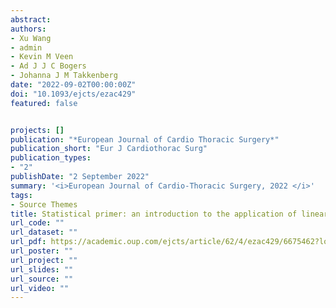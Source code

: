 ```yaml
---
abstract: 
authors:
- Xu Wang
- admin
- Kevin M Veen
- Ad J J C Bogers
- Johanna J M Takkenberg
date: "2022-09-02T00:00:00Z"
doi: "10.1093/ejcts/ezac429"
featured: false


projects: []
publication: "*European Journal of Cardio Thoracic Surgery*"
publication_short: "Eur J Cardiothorac Surg"
publication_types: 
- "2"
publishDate: "2 September 2022"
summary: '<i>European Journal of Cardio-Thoracic Surgery, 2022 </i>'
tags:
- Source Themes
title: Statistical primer: an introduction to the application of linear mixed effects models in cardiothoracic surgery outcomes research. A case study using homograft pulmonary valve replacement data.
url_code: ""
url_dataset: ""
url_pdf: https://academic.oup.com/ejcts/article/62/4/ezac429/6675462?login=true
url_poster: ""
url_project: ""
url_slides: ""
url_source: ""
url_video: ""
---
```

